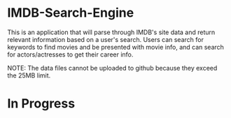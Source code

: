# IMDB-Search-Engine
This is an application that will parse through IMDB's site data and return relevant information based on a user's search.  Users can search for keywords to find movies and be presented with movie info, and can search for actors/actresses to get their career info.

NOTE: The data files cannot be uploaded to github because they exceed the 25MB limit.

# In Progress
